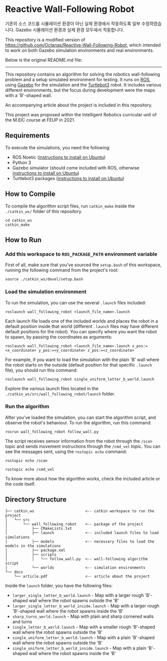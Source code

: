 # Reactive Wall-Following Robot

기존의 소스 코드를 시뮬레이션 환경이 아닌 실제 환경에서 작동하도록 일부 수정하였습니다. Gazebo 시뮬레이션 환경과 실제 환경 모두에서 작동합니다.

This repository is a modified version of https://github.com/Octanas/Reactive-Wall-Following-Robot, which intended to work on both Gazebo simulation environments and real environments.

Below is the original README.md file:

---

This repository contains an algorithm for solving the robotics wall-following problem and a setup simulated environment for testing. It runs on [ROS](https://www.ros.org/), using [Gazebo](http://gazebosim.org/) for the simulation and the [Turtlebot3](https://emanual.robotis.com/docs/en/platform/turtlebot3/quick-start/) robot. It includes various different environments, but the focus during development were the maps with a 'B'-shaped wall.

An accompanying article about the project is included in this repository. 

This project was proposed within the Intelligent Robotics curricular unit of the M.EIC course at FEUP in 2021.

## Requirements

To execute the simulations, you need the following:
* ROS Noetic ([instructions to install on Ubuntu](http://wiki.ros.org/noetic/Installation/Ubuntu))
* Python 3
* Gazebo simulator (should come included with ROS, otherwise [instructions to install on Ubuntu](http://gazebosim.org/tutorials?tut=install_ubuntu))
* Turtlebot3 packages ([instructions to install on Ubuntu](https://emanual.robotis.com/docs/en/platform/turtlebot3/quick-start/))

## How to Compile

To compile the algorithm script files, run `catkin_make` inside the `./catkin_ws/` folder of this repository.

```
cd catkin_ws
catkin_make
```

## How to Run

### Add this workspace to `ROS_PACKAGE_PATH` environment variable

First of all, make sure that you've sourced the `setup.bash` of this workspace, running the following command from the project's root:

```
source ./catkin_ws/devel/setup.bash
```

### Load the simulation environment

To run the simulation, you can use the several `.launch` files included:

```
roslaunch wall_following_robot <launch_file_name>.launch
```

Each launch file loads one of the included worlds and places the robot in a default position inside that world (different `.launch` files may have different default positions for the robot). You can specify where you want the robot to spawn, by passing the coordinates as arguments:

```
roslaunch wall_following_robot <launch_file_name>.launch x_pos:=<x_coordinate> y_pos:=<y_coordinate> z_pos:=<z_coordinate>
```

For example, if you want to load the simulation with the plain 'B' wall where the robot starts on the outside (default position for that specific `.launch` file), you should run this command:

```
roslaunch wall_following_robot single_uniform_letter_b_world.launch
```

Explore the various launch files located in the `./catkin_ws/src/wall_following_robot/launch` folder.

### Run the algorithm

After you've loaded the simulation, you can start the algorithm script, and observe the robot's behaviour. To run the algorithm, run this command:

```
rosrun wall_following_robot follow_wall.py
```

The script receives sensor information from the robot through the `/scan` topic and sends movement instructions through the `/cmd_vel` topic. You can see the messages sent, using the `rostopic echo` command:

```
rostopic echo /scan
```

```
rostopic echo /cmd_vel
```

To know more about how the algorithm works, check the included article or the code itself.

## Directory Structure

```
├── catkin_ws                       <-- catkin workspace to run the project
│   └── src
│       └── wall_following_robot    <-- package of the project
│           ├── CMakeLists.txt
│           ├── launch              <-- included launch files to load simulations
│           ├── models              <-- necessary files to load the models in the simulations
│           ├── package.xml
│           ├── scripts
│           │   └── follow_wall.py  <-- wall-following algorithm script
│           └── worlds              <-- simulation environments
└── docs
    └── article.pdf                 <-- article about the project
```

Inside the `launch` folder, you have the following files:
* `larger_single_letter_b_world.launch` - Map with a larger rough 'B'-shaped wall where the robot spawns outside the 'B'
* `larger_single_letter_b_world_inside.launch` - Map with a larger rough 'B'-shaped wall where the robot spawns inside the 'B'
* `sharp_turns_world.launch` - Map with plain and sharp cornered walls and turns
* `single_letter_b_world.launch` - Map with a smaller rough 'B'-shaped wall where the robot spawns outside the 'B'
* `single_uniform_letter_b_world.launch` - Map with a plain 'B'-shaped wall where the robot spawns outside the 'B'
* `single_uniform_letter_b_world_inside.launch` - Map with a plain 'B'-shaped wall where the robot spawns inside the 'B'
